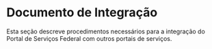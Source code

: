 # Documento de Integração

Esta seção descreve procedimentos necessários para a integração do Portal de Serviços Federal com outros portais de serviços.
